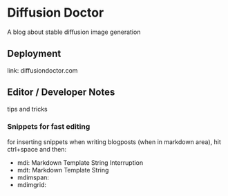 
# Diffusion Doctor

A blog about stable diffusion image generation

## Deployment

link: diffusiondoctor.com

## Editor / Developer Notes

tips and tricks

### Snippets for fast editing

for inserting snippets when writing blogposts (when in markdown area), hit ctrl+space and then:
- mdi: Markdown Template String Interruption
- mdt: Markdown Template String
- mdimspan:
- mdimgrid:

